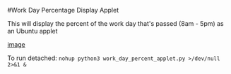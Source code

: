 #Work Day Percentage Display Applet

This will display the percent of the work day that's passed (8am - 5pm) as an Ubuntu applet

[image](https://i.imgur.com/JLUmx5o.png)

To run detached: `nohup python3 work_day_percent_applet.py >/dev/null 2>&1 &`

